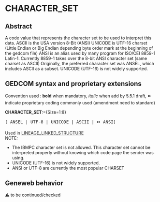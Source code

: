 ﻿# CHARACTER_SET
## Abstract
A code value that represents the character set to be used to interpret this data.
ASCII is the USA version 8-Bit (ANSI)
UNICODE is UTF-16 charset (Little Endian or Big Endian depending byte order mark at the beginning of the gedcom file)
ANSI is an alias used by many program for ISO/CEI 8859-1 Latin-1. Currently 8859-1 takes over the 8-bit ANSI character set (same charset as ASCII)
Originally, the preferred character set was  ANSEL, which includes ASCII as a subset.
UNICODE (UTF-16) is not widely supported.


## GEDCOM syntax and proprietary extensions
Convention used : **bold** when mandatory, _italic_ when add by 5.5.1 draft, &#x23E9; indicate proprietary coding commonly used (amendment need to standard)<br />

**CHARACTER_SET**:={Size=1:8}
<pre>
[ ANSEL | UTF-8 | UNICODE | ASCII | &#x23E9; ANSI]
</pre>
Used in <a href=Ged.LINEAGE_LINKED_STRUCTURE.md>LINEAGE_LINKED_STRUCTURE</a><br />
NOTE:
- The IBMPC character set is not allowed. This character set cannot be interpreted properly
without knowing which code page the sender was using.
- UNICODE (UTF-16) is not widely supported.
- ANSI or UTF-8 are currently the most popular CHARSET
## Geneweb behavior


:warning: to be continued/checked

